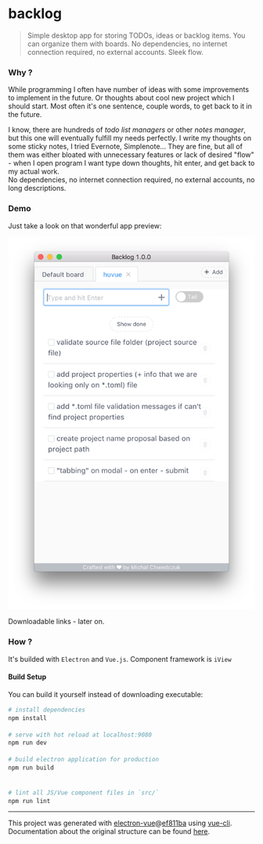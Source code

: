 # backlog

> Simple desktop app for storing TODOs, ideas or backlog items. 
> You can organize them with boards. No dependencies, no internet connection required, 
> no external accounts. Sleek flow.

### Why ?
While programming I often have number of ideas with some improvements to implement
in the future. Or thoughts about cool new project which I should start. Most often it's one sentence, 
couple words, to get back to it in the future. 

I know, there are hundreds of *todo list managers* or other *notes manager*,
but this one will eventually fulfill my needs perfectly. 
I write my thoughts on some sticky notes, I tried Evernote, Simplenote... 
They are fine, but all of them was either bloated with unnecessary features or lack of desired "flow" - 
when I open program I want type down thoughts, hit enter, and get back to my actual work.  
No dependencies, no internet connection required, no external accounts, no long descriptions.

### Demo
Just take a look on that wonderful app preview:

![image](screenshot.png)

Downloadable links - later on.

### How ?
It's builded with `Electron` and `Vue.js`. Component framework is `iView`

#### Build Setup
You can build it yourself instead of downloading executable:

``` bash
# install dependencies
npm install

# serve with hot reload at localhost:9080
npm run dev

# build electron application for production
npm run build


# lint all JS/Vue component files in `src/`
npm run lint

```

---

This project was generated with [electron-vue](https://github.com/SimulatedGREG/electron-vue)@[ef811ba](https://github.com/SimulatedGREG/electron-vue/tree/ef811ba974d696ee965da747315f20a034ebc590) using [vue-cli](https://github.com/vuejs/vue-cli). Documentation about the original structure can be found [here](https://simulatedgreg.gitbooks.io/electron-vue/content/index.html).

